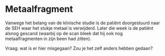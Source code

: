 # Metaalfragment

Vanwege het belang van de klinische studie is de patiënt doorgestuurd naar de
SEH waar het stukje metaal is verwijderd. Later die week is de patiënt alsnog
gescand (waarbij op de scan bleek dat hij ook nog metaalfragmenten in zijn been had zitten).

Vraag: wat is er hier misgegaan? Zou je het zelf anders hebben gedaan?
